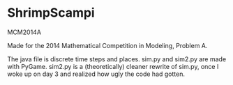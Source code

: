ShrimpScampi
============

MCM2014A

Made for the 2014 Mathematical Competition in Modeling, Problem A.

The java file is discrete time steps and places.
sim.py and sim2.py are made with PyGame. sim2.py is a (theoretically) cleaner rewrite of sim.py, once I woke up on day 3 and realized how ugly the code had gotten.

